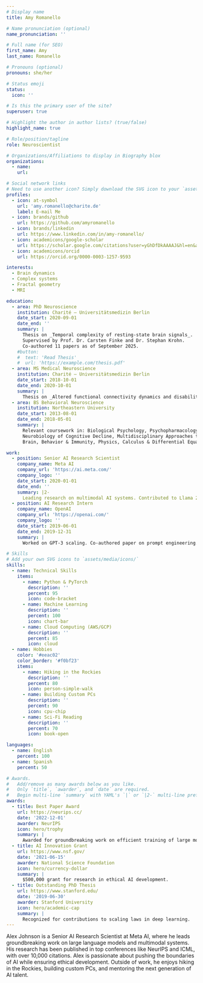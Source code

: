 ```yaml
---
# Display name
title: Amy Romanello

# Name pronunciation (optional)
name_pronunciation: ''

# Full name (for SEO)
first_name: Amy
last_name: Romanello

# Pronouns (optional)
pronouns: she/her

# Status emoji
status:
  icon: ''

# Is this the primary user of the site?
superuser: true

# Highlight the author in author lists? (true/false)
highlight_name: true

# Role/position/tagline
role: Neuroscientist

# Organizations/Affiliations to display in Biography blox
organizations:
  - name: 
    url: 

# Social network links
# Need to use another icon? Simply download the SVG icon to your `assets/media/icons/` folder.
profiles:
  - icon: at-symbol
    url: 'amy.romanello@charite.de'
    label: E-mail Me
  - icon: brands/github
    url: https://github.com/amyromanello
  - icon: brands/linkedin
    url: https://www.linkedin.com/in/amy-romanello/
  - icon: academicons/google-scholar
    url: https://scholar.google.com/citations?user=yGhDfDkAAAAJ&hl=en&authuser=2
  - icon: academicons/orcid
    url: https://orcid.org/0000-0003-1257-9593

interests:
  - Brain dynamics
  - Complex systems
  - Fractal geometry
  - MRI

education:
  - area: PhD Neuroscience
    institution: Charité – Universitätsmedizin Berlin
    date_start: 2020-09-01
    date_end: ''
    summary: |
      Thesis on _Temporal complexity of resting-state brain signals_. 
      Supervised by Prof. Dr. Carsten Finke and Dr. Stephan Krohn. 
      Co-authored 11 papers as of September 2025.
    #button:
    #  text: 'Read Thesis'
    #  url: 'https://example.com/thesis.pdf'
  - area: MS Medical Neuroscience
    institution: Charité – Universitätsmedizin Berlin
    date_start: 2018-10-01
    date_end: 2020-10-01
    summary: |
      Thesis on _Altered functional connectivity dynamics and disability severity in multiple sclerosis_.
  - area: BS Behavioral Neuroscience
    institution: Northeastern University 
    date_start: 2013-08-01
    date_end: 2018-05-01
    summary: |
      Relevant coursework in: Biological Psychology, Psychopharmacology, 
      Neurobiology of Cognitive Decline, Multidisciplinary Approaches to Motor Control, 
      Brain, Behavior & Immunity, Physics, Calculus & Differential Equations. 

work:
  - position: Senior AI Research Scientist
    company_name: Meta AI
    company_url: 'https://ai.meta.com/'
    company_logo: ''
    date_start: 2020-01-01
    date_end: ''
    summary: |2-
      Leading research on multimodal AI systems. Contributed to Llama 2 and other open-source models. 50+ citations in 3 years.
  - position: AI Research Intern
    company_name: OpenAI
    company_url: 'https://openai.com/'
    company_logo: ''
    date_start: 2019-06-01
    date_end: 2019-12-31
    summary: |
      Worked on GPT-3 scaling. Co-authored paper on prompt engineering.

# Skills
# Add your own SVG icons to `assets/media/icons/`
skills:
  - name: Technical Skills
    items:
      - name: Python & PyTorch
        description: ''
        percent: 95
        icon: code-bracket
      - name: Machine Learning
        description: ''
        percent: 100
        icon: chart-bar
      - name: Cloud Computing (AWS/GCP)
        description: ''
        percent: 85
        icon: cloud
  - name: Hobbies
    color: '#eeac02'
    color_border: '#f0bf23'
    items:
      - name: Hiking in the Rockies
        description: ''
        percent: 80
        icon: person-simple-walk
      - name: Building Custom PCs
        description: ''
        percent: 90
        icon: cpu-chip
      - name: Sci-Fi Reading
        description: ''
        percent: 70
        icon: book-open

languages:
  - name: English
    percent: 100
  - name: Spanish
    percent: 50

# Awards.
#   Add/remove as many awards below as you like.
#   Only `title`, `awarder`, and `date` are required.
#   Begin multi-line `summary` with YAML's `|` or `|2-` multi-line prefix and indent 2 spaces below.
awards:
  - title: Best Paper Award
    url: https://neurips.cc/
    date: '2022-12-01'
    awarder: NeurIPS
    icon: hero/trophy
    summary: |
      Awarded for groundbreaking work on efficient training of large models.
  - title: AI Innovation Grant
    url: https://www.nsf.gov/
    date: '2021-06-15'
    awarder: National Science Foundation
    icon: hero/currency-dollar
    summary: |
      $500,000 grant for research in ethical AI development.
  - title: Outstanding PhD Thesis
    url: https://www.stanford.edu/
    date: '2019-06-30'
    awarder: Stanford University
    icon: hero/academic-cap
    summary: |
      Recognized for contributions to scaling laws in deep learning.
---
```


Alex Johnson is a Senior AI Research Scientist at Meta AI, where he leads groundbreaking work on large language models and multimodal systems. His research has been published in top conferences like NeurIPS and ICML, with over 10,000 citations. Alex is passionate about pushing the boundaries of AI while ensuring ethical development. Outside of work, he enjoys hiking in the Rockies, building custom PCs, and mentoring the next generation of AI talent.
